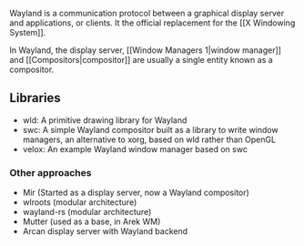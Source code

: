 Wayland is a communication protocol between a graphical display server and applications, or clients.
It the official replacement for the [[X Windowing System]].

In Wayland, the display server, [[Window Managers 1|window manager]] and [[Compositors|compositor]]  are usually a single entity known as a compositor.

## Libraries
- wld: A primitive drawing library for Wayland
- swc: A simple Wayland compositor built as a library to write window managers, an alternative to xorg, based on wld rather than OpenGL
- velox: An example Wayland window manager based on swc
### Other approaches
- Mir (Started as a display server, now a Wayland compositor)
- wlroots (modular architecture)
- wayland-rs (modular architecture)
- Mutter (used as a base, in Arek WM)
- Arcan display server with Wayland backend
